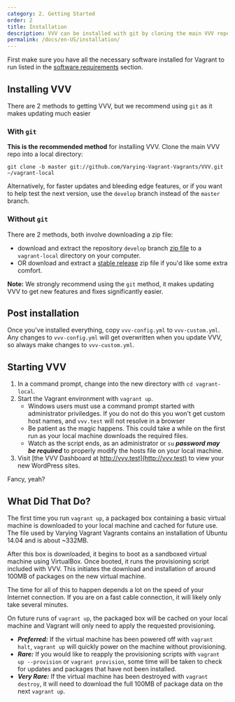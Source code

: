 ```yaml
---
category: 2. Getting Started
order: 2
title: Installation
description: VVV can be installed with git by cloning the main VVV repo into a local directory or by downloading a zip file. Start VVV with 'vagrant up'.
permalink: /docs/en-US/installation/
---
```


First make sure you have all the necessary software installed for Vagrant to run listed in the [software requirements](software-requirements.md) section.

## Installing VVV

There are 2 methods to getting VVV, but we recommend using `git` as it makes updating much easier

### With `git`

**This is the recommended method** for installing VVV. Clone the main VVV repo into a local directory:

```
git clone -b master git://github.com/Varying-Vagrant-Vagrants/VVV.git ~/vagrant-local
```

Alternatively, for faster updates and bleeding edge features, or if you want to help test the next version, use the `develop` branch instead of the `master` branch.

### Without `git`

There are 2 methods, both involve downloading a zip file:

  * download and extract the repository `develop` branch [zip file](https://github.com/varying-vagrant-vagrants/vvv/archive/develop.zip) to a `vagrant-local` directory on your computer.
  * OR download and extract a [stable release](https://github.com/varying-vagrant-vagrants/vvv/releases) zip file if you'd like some extra comfort.

**Note:** We strongly recommend using the `git` method, it makes updating VVV to get new features and fixes significantly easier.

## Post installation

Once you've installed everything, copy `vvv-config.yml` to `vvv-custom.yml`. Any changes to `vvv-config.yml` will get overwritten when you update VVV, so always make changes to `vvv-custom.yml`.

## Starting VVV

1. In a command prompt, change into the new directory with `cd vagrant-local`.
1. Start the Vagrant environment with `vagrant up`.
    * Windows users must use a command prompt started with administrator priviledges. If you do not do this you won't get custom host names, and `vvv.test` will not resolve in a browser
    * Be patient as the magic happens. This could take a while on the first run as your local machine downloads the required files.
    * Watch as the script ends, as an administrator or `su` ***password may be required*** to properly modify the hosts file on your local machine.
1. Visit [the VVV Dashboard at http://vvv.test](http://vvv.test) to view your new WordPress sites.

Fancy, yeah?

## What Did That Do?

The first time you run `vagrant up`, a packaged box containing a basic virtual machine is downloaded to your local machine and cached for future use. The file used by Varying Vagrant Vagrants contains an installation of Ubuntu 14.04 and is about ~332MB.

After this box is downloaded, it begins to boot as a sandboxed virtual machine using VirtualBox. Once booted, it runs the provisioning script included with VVV. This initiates the download and installation of around 100MB of packages on the new virtual machine.

The time for all of this to happen depends a lot on the speed of your Internet connection. If you are on a fast cable connection, it will likely only take several minutes.

On future runs of `vagrant up`, the packaged box will be cached on your local machine and Vagrant will only need to apply the requested provisioning.

* ***Preferred:*** If the virtual machine has been powered off with `vagrant halt`, `vagrant up` will quickly power on the machine without provisioning.
* ***Rare:*** If you would like to reapply the provisioning scripts with `vagrant up --provision` or `vagrant provision`, some time will be taken to check for updates and packages that have not been installed.
* ***Very Rare:*** If the virtual machine has been destroyed with `vagrant destroy`, it will need to download the full 100MB of package data on the next `vagrant up`.
